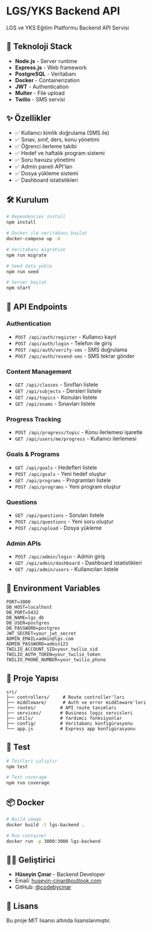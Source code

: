 # LGS/YKS Backend API

LGS ve YKS Eğitim Platformu Backend API Servisi

## 🚀 Teknoloji Stack

- **Node.js** - Server runtime
- **Express.js** - Web framework
- **PostgreSQL** - Veritabanı
- **Docker** - Containerization
- **JWT** - Authentication
- **Multer** - File upload
- **Twilio** - SMS servisi

## ✨ Özellikler

- ✅ Kullanıcı kimlik doğrulama (SMS ile)
- ✅ Sınav, sınıf, ders, konu yönetimi
- ✅ Öğrenci ilerleme takibi
- ✅ Hedef ve haftalık program sistemi
- ✅ Soru havuzu yönetimi
- ✅ Admin paneli API'ları
- ✅ Dosya yükleme sistemi
- ✅ Dashboard istatistikleri

## 🛠 Kurulum

```bash
# Dependencies install
npm install

# Docker ile veritabanı başlat
docker-compose up -d

# Veritabanı migration
npm run migrate

# Seed data yükle
npm run seed

# Server başlat
npm start
```

## 📡 API Endpoints

### Authentication
- `POST /api/auth/register` - Kullanıcı kayıt
- `POST /api/auth/login` - Telefon ile giriş
- `POST /api/auth/verify-sms` - SMS doğrulama
- `POST /api/auth/resend-sms` - SMS tekrar gönder

### Content Management
- `GET /api/classes` - Sınıfları listele
- `GET /api/subjects` - Dersleri listele
- `GET /api/topics` - Konuları listele
- `GET /api/exams` - Sınavları listele

### Progress Tracking
- `POST /api/progress/topic` - Konu ilerlemesi işaretle
- `GET /api/users/me/progress` - Kullanıcı ilerlemesi

### Goals & Programs
- `GET /api/goals` - Hedefleri listele
- `POST /api/goals` - Yeni hedef oluştur
- `GET /api/programs` - Programları listele
- `POST /api/programs` - Yeni program oluştur

### Questions
- `GET /api/questions` - Soruları listele
- `POST /api/questions` - Yeni soru oluştur
- `POST /api/upload` - Dosya yükleme

### Admin APIs
- `POST /api/admin/login` - Admin giriş
- `GET /api/admin/dashboard` - Dashboard istatistikleri
- `GET /api/admin/users` - Kullanıcıları listele

## 🔧 Environment Variables

```env
PORT=3000
DB_HOST=localhost
DB_PORT=5432
DB_NAME=lgs_db
DB_USER=postgres
DB_PASSWORD=postgres
JWT_SECRET=your_jwt_secret
ADMIN_EMAIL=admin@lgs.com
ADMIN_PASSWORD=admin123
TWILIO_ACCOUNT_SID=your_twilio_sid
TWILIO_AUTH_TOKEN=your_twilio_token
TWILIO_PHONE_NUMBER=your_twilio_phone
```

## 📁 Proje Yapısı

```
src/
├── controllers/     # Route controller'ları
├── middleware/      # Auth ve error middleware'leri
├── routes/         # API route tanımları
├── services/       # Business logic servisleri
├── utils/          # Yardımcı fonksiyonlar
├── config/         # Veritabanı konfigürasyonu
└── app.js          # Express app konfigürasyonu
```

## 🧪 Test

```bash
# Testleri çalıştır
npm test

# Test coverage
npm run coverage
```

## 📦 Docker

```bash
# Build image
docker build -t lgs-backend .

# Run container
docker run -p 3000:3000 lgs-backend
```

## 👨‍💻 Geliştirici

- **Hüseyin Çınar** - Backend Developer
- Email: huseyin-cinar@outlook.com
- GitHub: [@codebycinar](https://github.com/codebycinar)

## 📄 Lisans

Bu proje MIT lisansı altında lisanslanmıştır.
